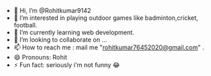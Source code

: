 - 👋 Hi, I’m @Rohitkumar9142
- 👀 I’m interested in playing outdoor games like badminton,cricket, football. 
- 🌱 I’m currently learning web development.
- 💞️ I’m looking to collaborate on ...
- 📫 How to reach me : mail me "rohitkumar76452020@gmail.com" .
- 😄 Pronouns: Rohit 
- ⚡ Fun fact: seriously i'm not funny 😂

<!---
Rohitkumar9142/Rohitkumar9142 is a ✨ special ✨ repository because its `README.md` (this file) appears on your GitHub profile.
You can click the Preview link to take a look at your changes.
--->
